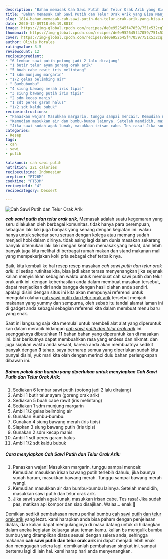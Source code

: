 ```yaml
---
description: "Bahan memasak Cah Sawi Putih dan Telur Orak Arik yang Bisa Manjain Lidah"
title: "Bahan memasak Cah Sawi Putih dan Telur Orak Arik yang Bisa Manjain Lidah"
slug: 1814-bahan-memasak-cah-sawi-putih-dan-telur-orak-arik-yang-bisa-manjain-lidah
date: 2020-12-09T18:00:19.881Z
image: https://img-global.cpcdn.com/recipes/de0e952645f47059/751x532cq70/cah-sawi-putih-dan-telur-orak-arik-foto-resep-utama.jpg
thumbnail: https://img-global.cpcdn.com/recipes/de0e952645f47059/751x532cq70/cah-sawi-putih-dan-telur-orak-arik-foto-resep-utama.jpg
cover: https://img-global.cpcdn.com/recipes/de0e952645f47059/751x532cq70/cah-sawi-putih-dan-telur-orak-arik-foto-resep-utama.jpg
author: Olivia Morales
ratingvalue: 3.5
reviewcount: 12
recipeingredient:
- "6 lembar sawi putih potong jadi 2 lalu dirajang"
- "1 butir telur ayam goreng orak arik"
- "5 buah cabe rawit iris melintang"
- "1 sdm munjung margarin"
- "1/2 gelas belimbing air"
- " Bumbubumbu"
- "4 siung bawang merah iris tipis"
- "3 siung bawang putih iris tipis"
- "2 sdm kecap manis"
- "1 sdt peres garam halus"
- "1/2 sdt kaldu bubuk"
recipeinstructions:
- "Panaskan wajan! Masukkan margarin, tunggu sampai mencair. Kemudian masukkan irisan bawang putih terlebih dahulu, jika baunya sudah harum, masukkan bawang merah. Tunggu sampai bawang merah wangi."
- "Kemudian masukkan air dan bumbu-bumbu lainnya. Setelah mendidih, masukkan sawi putih dan telur orak arik."
- "Jika sawi sudah agak lunak, masukkan irisan cabe. Tes rasa! Jika sudah pas, matikan api kompor dan siap disajikan. Walaa... enak 🤩"
categories:
- Resep
tags:
- cah
- sawi
- putih

katakunci: cah sawi putih 
nutrition: 221 calories
recipecuisine: Indonesian
preptime: "PT26M"
cooktime: "PT53M"
recipeyield: "4"
recipecategory: Dessert

---
```



![Cah Sawi Putih dan Telur Orak Arik](https://img-global.cpcdn.com/recipes/de0e952645f47059/751x532cq70/cah-sawi-putih-dan-telur-orak-arik-foto-resep-utama.jpg)

<b><i>cah sawi putih dan telur orak arik</i></b>, Memasak adalah suatu kegemaran yang seru dilakukan oleh berbagai komunitas. tidak hanya para perempuan, sebagian laki laki juga banyak yang senang dengan kegiatan ini. walau hanya untuk sekedar seru seruan dengan kolega atau memang sudah menjadi hobi dalam dirinya. tidak asing lagi dalam dunia masakan sekarang banyak ditemukan laki laki dengan keahlian memasak yang hebat, dan lebih banyak juga kita melihat di berbagai rumah makan dan stand makanan mall yang mempekerjakan koki pria sebagai chef terbaik nya.

Baik, kita kembali ke hal resep resep masakan <i>cah sawi putih dan telur orak arik</i>. di setiap rutinitas kita, bisa jadi akan terasa menyenangkan jika sejenak kalian menyisihkan sebagian waktu untuk membuat cah sawi putih dan telur orak arik ini. dengan keberhasilan anda dalam membuat masakan tersebut, dapat menjadikan diri anda bangga dengan hasil olahan anda sendiri. apalagi disini dengan situs ini kita akan mempunyai referensi untuk mengolah olahan <u>cah sawi putih dan telur orak arik</u> tersebut menjadi makanan yang yummy dan sempurna, oleh sebab itu tandai alamat laman ini di gadget anda sebagai sebagian referensi kita dalam membuat menu baru yang enak.




Saat ini langsung saja kita memulai untuk membeli alat alat yang diperuntuk kan dalam meracik hidangan <u><i>cah sawi putih dan telur orak arik</i></u> ini. seenggaknya dibutuhkan <b>11</b> bahan bahan yang diperuntuk kan di masakan ini. biar berikutnya dapat membuahkan rasa yang endess dan nikmat. dan juga siapkan waktu anda sesaat, karena anda akan membuatnya sedikit banyak dengan <b>3</b> tahap. saya berharap semua yang diperlukan sudah kita punyai disini, yuk mari kita olah dengan merinci dulu bahan perlengkapan dibawah ini.

<!--inarticleads1-->

##### Bahan pokok dan bumbu yang diperlukan untuk menyiapkan Cah Sawi Putih dan Telur Orak Arik:

1. Sediakan 6 lembar sawi putih (potong jadi 2 lalu dirajang)
1. Ambil 1 butir telur ayam (goreng orak arik)
1. Sediakan 5 buah cabe rawit (iris melintang)
1. Sediakan 1 sdm munjung margarin
1. Ambil 1/2 gelas belimbing air
1. Gunakan  Bumbu-bumbu:
1. Gunakan 4 siung bawang merah (iris tipis)
1. Siapkan 3 siung bawang putih (iris tipis)
1. Gunakan 2 sdm kecap manis
1. Ambil 1 sdt peres garam halus
1. Ambil 1/2 sdt kaldu bubuk




<!--inarticleads2-->

##### Cara menyiapkan Cah Sawi Putih dan Telur Orak Arik:

1. Panaskan wajan! Masukkan margarin, tunggu sampai mencair. Kemudian masukkan irisan bawang putih terlebih dahulu, jika baunya sudah harum, masukkan bawang merah. Tunggu sampai bawang merah wangi.
1. Kemudian masukkan air dan bumbu-bumbu lainnya. Setelah mendidih, masukkan sawi putih dan telur orak arik.
1. Jika sawi sudah agak lunak, masukkan irisan cabe. Tes rasa! Jika sudah pas, matikan api kompor dan siap disajikan. Walaa... enak 🤩




Demikian sedikit pembahasan menu perihal bumbu <u>cah sawi putih dan telur orak arik</u> yang lezat. kami harapkan anda bisa paham dengan penjelasan diatas, dan kalian dapat mengulanginya di masa datang untuk di hidangkan dalam aneka kegiatan keluarga atau teman kamu. kalian bs mengulik bumbu bumbu yang ditampilkan diatas sesuai dengan selera anda, sehingga makanan <b>cah sawi putih dan telur orak arik</b> ini dapat menjadi lebih enak dan menggugah selera lagi. demikianlah pembahasan singkat ini, sampai bertemu lagi di lain hal. kami harap hari anda menyenangkan.

